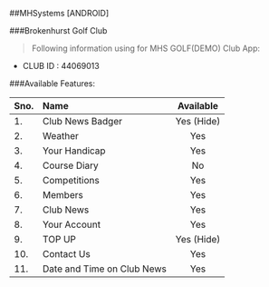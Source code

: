 ##MHSystems [ANDROID]

###Brokenhurst Golf Club
>Following information using for MHS GOLF(DEMO) Club App:
- CLUB ID : 44069013

###Available Features:

| Sno. | Name              | Available      |
| ---- |:----------------  | :------------: |
| 1.   | Club News Badger  | Yes  (Hide)    |
| 2.   | Weather           | Yes            |
| 3.   | Your Handicap     | Yes            |
| 4.   | Course Diary      | No             |
| 5.   | Competitions      | Yes            |
| 6.   | Members           | Yes            |
| 7.   | Club News         | Yes            |
| 8.   | Your Account      | Yes            |
| 9.   | TOP UP            | Yes (Hide)     |
| 10.  | Contact Us        | Yes            |
| 11.  | Date and Time on Club News | Yes   |